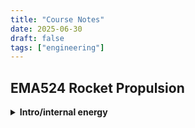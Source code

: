 ```yaml
---
title: "Course Notes"
date: 2025-06-30
draft: false
tags: ["engineering"]
---
```


## EMA524 Rocket Propulsion

<details>
<summary><strong>Intro/internal energy</strong></summary>
<iframe src="/course_notes/EMA524/524_lecture_1.pdf" width="100%" height="600px"></iframe>
</details>
